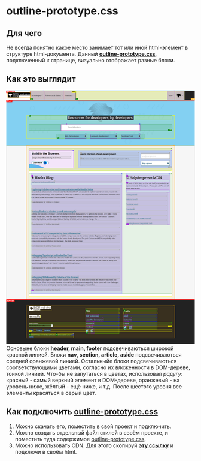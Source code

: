 # outline-prototype.css
## Для чего
Не всегда понятно какое место занимает тот или иной html-элемент в структуре html-документа.
Данный **[outline-prototype.css](https://github.com/ArtMan-8/outline-prototype/blob/master/css/outline-prototype.css)**, подключенный к странице, визуально отображает разные блоки.

## Как это выглядит
![](https://raw.githubusercontent.com/ArtMan-8/outline-prototype/master/img/MDN_outline-ptototype.png)
Основыне блоки **header, main, footer** подсвечиваються широкой красной линией.
Блоки **nav, section, article, aside** подсвечиваються средней оранжевой линией.
Остальныйе блоки подсвечиваються соответствующими цветами, согласно их вложенности в DOM-дереве, тонкой линией. Что-бы не запутаться в цветах, использовал *радугу*: красный - самый верхний элемент в DOM-дереве, оранжевый - на уровень ниже, жёлтый - ещё ниже, и т.д. После шестого уровня все элементы красяться в серый цвет.

## Как подключить [outline-prototype.css](https://github.com/ArtMan-8/outline-prototype/blob/master/css/outline-prototype.css)
1. Можно скачать его, поместить в свой проект и подключить.
2. Можно создать отдельный файл стилей в своём проекте, и поместить туда содержимое [outline-prototype.css](https://github.com/ArtMan-8/outline-prototype/blob/master/css/outline-prototype.css).
3. Можно использовать CDN. Для этого скопируй **[эту ссылку](https://rawcdn.githack.com/ArtMan-8/outline-prototype/07f7a9d439da3969ec343e1c2fdac38da94d6b4d/css/outline-prototype.css)** и подключи в своём html.
